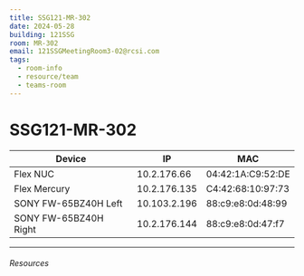 ```yaml
---
title: SSG121-MR-302
date: 2024-05-28
building: 121SSG
room: MR-302
email: 121SSGMeetingRoom3-02@rcsi.com
tags:
  - room-info
  - resource/team
  - teams-room
---
```


# SSG121-MR-302

Device       | IP           | MAC 
------------ | ------------ | ----------------- 
Flex NUC     | 10.2.176.66  | 04:42:1A:C9:52:DE 
Flex Mercury | 10.2.176.135 | C4:42:68:10:97:73 
SONY FW-65BZ40H Left  | 10.103.2.196  | 88:c9:e8:0d:48:99
SONY FW-65BZ40H Right | 10.2.176.144  | 88:c9:e8:0d:47:f7


---

###### Resources
